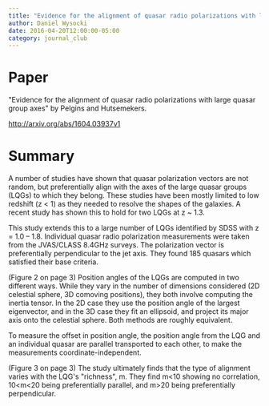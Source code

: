 ```yaml
---
title: "Evidence for the alignment of quasar radio polarizations with large quasar group axes"
author: Daniel Wysocki
date: 2016-04-20T12:00:00-05:00
category: journal_club
---
```


# Paper

"Evidence for the alignment of quasar radio polarizations with large quasar group axes" by Pelgins and Hutsemekers.

<http://arxiv.org/abs/1604.03937v1>


# Summary

A number of studies have shown that quasar polarization vectors are not random, but preferentially align with the axes of the large quasar groups (LQGs) to which they belong. These studies have been mostly limited to low redshift (z < 1) as they needed to resolve the shapes of the galaxies. A recent study has shown this to hold for two LQGs at z ~ 1.3.

This study extends this to a large number of LQGs identified by SDSS with z = 1.0 – 1.8. Individual quasar radio polarization measurements were taken from the JVAS/CLASS 8.4GHz surveys. The polarization vector is preferentially perpendicular to the jet axis. They found 185 quasars which satisfied their base criteria.

(Figure 2 on page 3) Position angles of the LQGs are computed in two different ways. While they vary in the number of dimensions considered (2D celestial sphere, 3D comoving positions), they both involve computing the inertia tensor. In the 2D case they use the position angle of the largest eigenvector, and in the 3D case they fit an ellipsoid, and project its major axis onto the celestial sphere. Both methods are roughly equivalent.

To measure the offset in position angle, the position angle from the LQG and an individual quasar are parallel transported to each other, to make the measurements coordinate-independent.

(Figure 3 on page 3) The study ultimately finds that the type of alignment varies with the LQG's "richness", m. They find m<10 showing no correlation, 10<m<20 being preferentially parallel, and m>20 being preferentially perpendicular.
